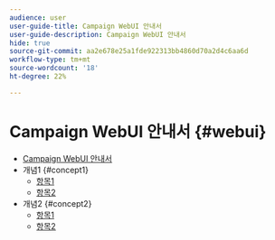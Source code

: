```yaml
---
audience: user
user-guide-title: Campaign WebUI 안내서
user-guide-description: Campaign WebUI 안내서
hide: true
source-git-commit: aa2e678e25a1fde922313bb4860d70a2d4c6aa6d
workflow-type: tm+mt
source-wordcount: '18'
ht-degree: 22%

---
```



# Campaign WebUI 안내서 {#webui}

+ [Campaign WebUI 안내서](home.md)
+ 개념1 {#concept1}
   + [항목1](concept1/topic1.md)
   + [항목2](concept1/topic2.md)
+ 개념2 {#concept2}
   + [항목1](concept2/topic1.md)
   + [항목2](concept2/topic2.md)

